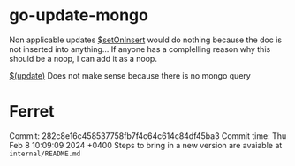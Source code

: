 # go-update-mongo

Non applicable updates
[$setOnInsert](https://www.mongodb.com/docs/manual/reference/operator/update/setOnInsert/) would do nothing because the doc is not inserted into anything... If anyone has a complelling reason why this should be a noop, I can add it as a noop.

[$(update)](https://www.mongodb.com/docs/manual/reference/operator/update/positional/) Does not make sense because there is no mongo query


# Ferret
Commit: 282c8e16c458537758fb7f4c64c614c84df45ba3 
Commit time: Thu Feb 8 10:09:09 2024 +0400
Steps to bring in a new version are avaiable at `internal/README.md`
